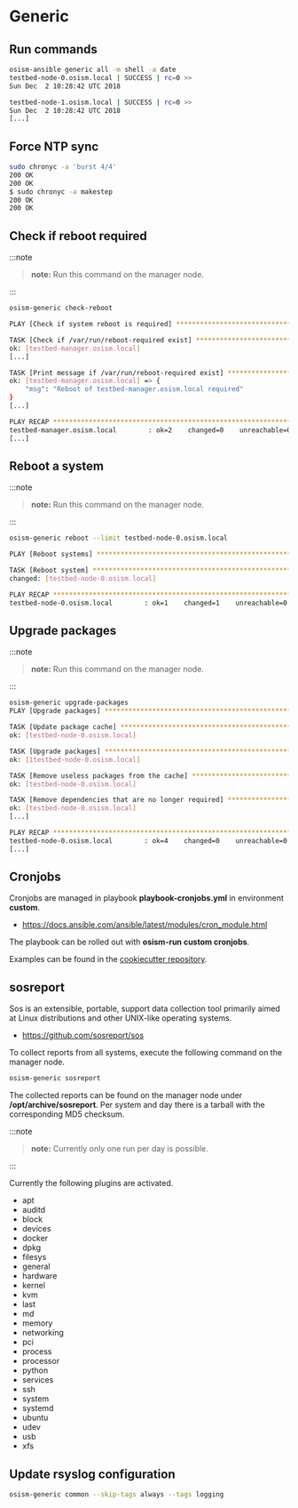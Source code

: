 # Generic

## Run commands

```sh
osism-ansible generic all -m shell -a date
testbed-node-0.osism.local | SUCCESS | rc=0 >>
Sun Dec  2 10:28:42 UTC 2018

testbed-node-1.osism.local | SUCCESS | rc=0 >>
Sun Dec  2 10:28:42 UTC 2018
[...]
```

## Force NTP sync

```sh
sudo chronyc -a 'burst 4/4'
200 OK
200 OK
$ sudo chronyc -a makestep
200 OK
200 OK
```

## Check if reboot required

:::note

>**note:** Run this command on the manager node.

:::

```sh
osism-generic check-reboot

PLAY [Check if system reboot is required] **************************************

TASK [Check if /var/run/reboot-required exist] *********************************
ok: [testbed-manager.osism.local]
[...]

TASK [Print message if /var/run/reboot-required exist] *************************
ok: [testbed-manager.osism.local] => {
    "msg": "Reboot of testbed-manager.osism.local required"
}
[...]

PLAY RECAP *********************************************************************
testbed-manager.osism.local        : ok=2    changed=0    unreachable=0    failed=0
[...]
```

## Reboot a system

:::note

>**note:** Run this command on the manager node.

:::

```sh
osism-generic reboot --limit testbed-node-0.osism.local

PLAY [Reboot systems] **********************************************************

TASK [Reboot system] ***********************************************************
changed: [testbed-node-0.osism.local]

PLAY RECAP *********************************************************************
testbed-node-0.osism.local        : ok=1    changed=1    unreachable=0    failed=0
```

## Upgrade packages

:::note

>**note:** Run this command on the manager node.

:::

```sh
osism-generic upgrade-packages
PLAY [Upgrade packages] ********************************************************

TASK [Update package cache] ****************************************************
ok: [testbed-node-0.osism.local]

TASK [Upgrade packages] ********************************************************
ok: [1testbed-node-0.osism.local]

TASK [Remove useless packages from the cache] **********************************
ok: [testbed-node-0.osism.local]

TASK [Remove dependencies that are no longer required] *************************
ok: [testbed-node-0.osism.local]
[...]

PLAY RECAP *********************************************************************
testbed-node-0.osism.local        : ok=4    changed=0    unreachable=0    failed=0
[...]
```

## Cronjobs

Cronjobs are managed in playbook **playbook-cronjobs.yml** in environment **custom**.

* <https://docs.ansible.com/ansible/latest/modules/cron_module.html>

The playbook can be rolled out with **osism-run custom cronjobs**.

Examples can be found in the [cookiecutter repository](https://github.com/osism/cfg-cookiecutter/blob/master/cfg-%7B%7Bcookiecutter.project_name%7D%7D/environments/custom/playbook-cronjobs.yml).

## sosreport

Sos is an extensible, portable, support data collection tool primarily aimed at Linux distributions and other UNIX-like operating
systems.

* <https://github.com/sosreport/sos>

To collect reports from all systems, execute the following command on the manager node.

```sh
osism-generic sosreport
```

The collected reports can be found on the manager node under **/opt/archive/sosreport**. Per system and day there is a tarball
with the corresponding MD5 checksum.

:::note

>**note:** Currently only one run per day is possible.

:::

Currently the following plugins are activated.

* apt
* auditd
* block
* devices
* docker
* dpkg
* filesys
* general
* hardware
* kernel
* kvm
* last
* md
* memory
* networking
* pci
* process
* processor
* python
* services
* ssh
* system
* systemd
* ubuntu
* udev
* usb
* xfs

## Update rsyslog configuration

```sh
osism-generic common --skip-tags always --tags logging
```
